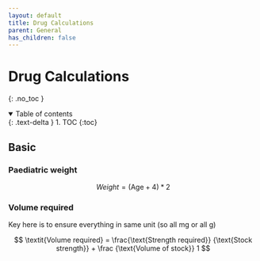 ```yaml
---
layout: default
title: Drug Calculations
parent: General
has_children: false
---
```


# Drug Calculations
{: .no_toc }

<details open markdown="block">
  <summary>
    Table of contents
  </summary>
  {: .text-delta }
1. TOC
{:toc}
</details>

## Basic

### Paediatric weight

$$ \textit{Weight} = (\text{Age} + 4) * 2 $$

### Volume required

Key here is to ensure everything in same unit (so all mg or all g)

$$ \textit{Volume required} = \frac{\text{Strength required}} {\text{Stock strength}} + \frac {\text{Volume of stock}} 1 $$
